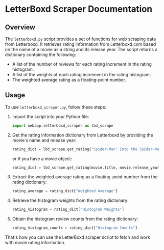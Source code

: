 # LetterBoxd Scraper Documentation

## Overview
The `letterboxd.py` script provides a set of functions for web scraping data from Letterboxd. It retrieves rating information from Letterboxd.com based on the name of a movie as a string and its release year. The script returns a dictionary containing the following:

- A list of the number of reviews for each rating increment in the rating histogram.
- A list of the weights of each rating increment in the rating histogram.
- The weighted average rating as a floating-point number.

## Usage

To use `letterboxd_scraper.py`, follow these steps:

1. Import the script into your Python file:
    ```python
    import webapp.letterboxd_scraper as lbd_scrape
    ```

2. Get the rating information dictionary from Letterboxd by providing the movie's name and release year:
    ```python
    rating_dict = lbd_scrape.get_rating("Spider-Man: Into the Spider-Verse", 2018)
    ```
    or if you have a movie object:
    ```python
    rating_dict = lbd_scrape.get_rating(movie.title, movie.release_year)
    ```

3. Extract the weighted average rating as a floating-point number from the rating dictionary:
    ```python
    rating_average = rating_dict["Weighted Average"]
    ```

4. Retrieve the histogram weights from the rating dictionary:
    ```python
    rating_histogram = rating_dict["Histogram Weights"]
    ```

5. Obtain the histogram review counts from the rating dictionary:
    ```python
    rating_histogram_counts = rating_dict["Histogram Counts"]
    ```

That's how you can use the LetterBoxd scraper script to fetch and work with movie rating information.
